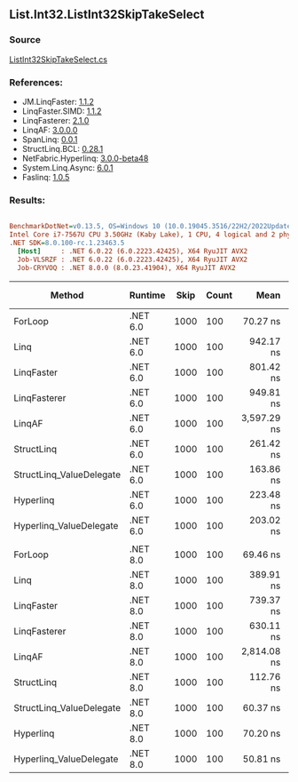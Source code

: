 ﻿## List.Int32.ListInt32SkipTakeSelect

### Source
[ListInt32SkipTakeSelect.cs](../LinqBenchmarks/List/Int32/ListInt32SkipTakeSelect.cs)

### References:
- JM.LinqFaster: [1.1.2](https://www.nuget.org/packages/JM.LinqFaster/1.1.2)
- LinqFaster.SIMD: [1.1.2](https://www.nuget.org/packages/LinqFaster.SIMD/1.0.3)
- LinqFasterer: [2.1.0](https://www.nuget.org/packages/LinqFasterer/2.1.0)
- LinqAF: [3.0.0.0](https://www.nuget.org/packages/LinqAF/3.0.0.0)
- SpanLinq: [0.0.1](https://www.nuget.org/packages/SpanLinq/0.0.1)
- StructLinq.BCL: [0.28.1](https://www.nuget.org/packages/StructLinq/0.28.1)
- NetFabric.Hyperlinq: [3.0.0-beta48](https://www.nuget.org/packages/NetFabric.Hyperlinq/3.0.0-beta48)
- System.Linq.Async: [6.0.1](https://www.nuget.org/packages/System.Linq.Async/6.0.1)
- Faslinq: [1.0.5](https://www.nuget.org/packages/Faslinq/1.0.5)

### Results:
``` ini

BenchmarkDotNet=v0.13.5, OS=Windows 10 (10.0.19045.3516/22H2/2022Update)
Intel Core i7-7567U CPU 3.50GHz (Kaby Lake), 1 CPU, 4 logical and 2 physical cores
.NET SDK=8.0.100-rc.1.23463.5
  [Host]     : .NET 6.0.22 (6.0.2223.42425), X64 RyuJIT AVX2
  Job-VLSRZF : .NET 6.0.22 (6.0.2223.42425), X64 RyuJIT AVX2
  Job-CRYVOQ : .NET 8.0.0 (8.0.23.41904), X64 RyuJIT AVX2


```
|                   Method |  Runtime | Skip | Count |        Mean |     Error |    StdDev |      Median |         Ratio | RatioSD |   Gen0 | Allocated | Alloc Ratio |
|------------------------- |--------- |----- |------ |------------:|----------:|----------:|------------:|--------------:|--------:|-------:|----------:|------------:|
|                  ForLoop | .NET 6.0 | 1000 |   100 |    70.27 ns |  0.361 ns |  0.301 ns |    70.29 ns |      baseline |         |      - |         - |          NA |
|                     Linq | .NET 6.0 | 1000 |   100 |   942.17 ns |  4.076 ns |  3.403 ns |   943.17 ns | 13.41x slower |   0.07x | 0.0725 |     152 B |          NA |
|               LinqFaster | .NET 6.0 | 1000 |   100 |   801.42 ns | 15.919 ns | 28.297 ns |   789.30 ns | 11.49x slower |   0.44x | 0.6533 |    1368 B |          NA |
|             LinqFasterer | .NET 6.0 | 1000 |   100 |   949.81 ns | 18.537 ns | 29.934 ns |   945.29 ns | 13.35x slower |   0.59x | 2.5311 |    5304 B |          NA |
|                   LinqAF | .NET 6.0 | 1000 |   100 | 3,597.29 ns | 25.747 ns | 22.824 ns | 3,594.90 ns | 51.21x slower |   0.41x |      - |         - |          NA |
|               StructLinq | .NET 6.0 | 1000 |   100 |   261.42 ns |  2.332 ns |  2.068 ns |   260.87 ns |  3.72x slower |   0.02x | 0.0458 |      96 B |          NA |
| StructLinq_ValueDelegate | .NET 6.0 | 1000 |   100 |   163.86 ns |  1.753 ns |  1.369 ns |   163.47 ns |  2.33x slower |   0.02x |      - |         - |          NA |
|                Hyperlinq | .NET 6.0 | 1000 |   100 |   223.48 ns |  1.268 ns |  1.124 ns |   222.93 ns |  3.18x slower |   0.02x |      - |         - |          NA |
|  Hyperlinq_ValueDelegate | .NET 6.0 | 1000 |   100 |   203.02 ns |  3.912 ns |  4.804 ns |   203.84 ns |  2.87x slower |   0.07x |      - |         - |          NA |
|                          |          |      |       |             |           |           |             |               |         |        |           |             |
|                  ForLoop | .NET 8.0 | 1000 |   100 |    69.46 ns |  0.403 ns |  0.358 ns |    69.32 ns |      baseline |         |      - |         - |          NA |
|                     Linq | .NET 8.0 | 1000 |   100 |   389.91 ns |  7.593 ns |  8.439 ns |   386.43 ns |  5.64x slower |   0.14x | 0.0725 |     152 B |          NA |
|               LinqFaster | .NET 8.0 | 1000 |   100 |   739.37 ns | 13.908 ns | 11.614 ns |   735.07 ns | 10.64x slower |   0.17x | 0.6533 |    1368 B |          NA |
|             LinqFasterer | .NET 8.0 | 1000 |   100 |   630.11 ns | 12.432 ns | 13.302 ns |   629.73 ns |  9.12x slower |   0.19x | 2.5311 |    5304 B |          NA |
|                   LinqAF | .NET 8.0 | 1000 |   100 | 2,814.08 ns | 24.259 ns | 20.257 ns | 2,805.92 ns | 40.50x slower |   0.32x |      - |         - |          NA |
|               StructLinq | .NET 8.0 | 1000 |   100 |   112.76 ns |  1.242 ns |  1.101 ns |   112.80 ns |  1.62x slower |   0.02x | 0.0458 |      96 B |          NA |
| StructLinq_ValueDelegate | .NET 8.0 | 1000 |   100 |    60.37 ns |  0.312 ns |  0.260 ns |    60.32 ns |  1.15x faster |   0.01x |      - |         - |          NA |
|                Hyperlinq | .NET 8.0 | 1000 |   100 |    70.20 ns |  0.567 ns |  0.473 ns |    70.11 ns |  1.01x slower |   0.01x |      - |         - |          NA |
|  Hyperlinq_ValueDelegate | .NET 8.0 | 1000 |   100 |    50.81 ns |  1.040 ns |  1.650 ns |    50.00 ns |  1.37x faster |   0.05x |      - |         - |          NA |
